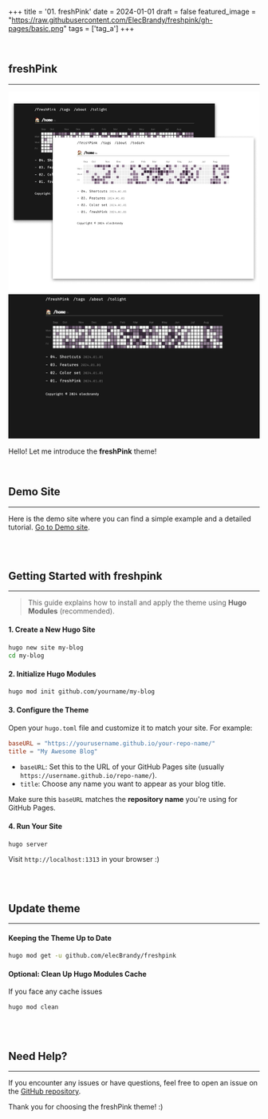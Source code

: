 +++
title = '01. freshPink'
date = 2024-01-01
draft = false
featured_image = "https://raw.githubusercontent.com/ElecBrandy/freshpink/gh-pages/basic.png"
tags = ['tag_a']
+++

<br>

## freshPink
____
![tn.png](https://raw.githubusercontent.com/ElecBrandy/freshpink/main/images/tn.png)
![screenshot.png](https://raw.githubusercontent.com/elecbrandy/freshpink/main/images/screenshot.png)

Hello! Let me introduce the **freshPink** theme!  

<br>

## Demo Site
____
Here is the demo site where you can find a simple example and a detailed tutorial.
[Go to Demo site](https://elecbrandy.github.io/freshpink/).

<br>
<br>

## Getting Started with freshpink
____

> This guide explains how to install and apply the theme using **Hugo Modules** (recommended).

#### 1. Create a New Hugo Site

```bash
hugo new site my-blog
cd my-blog
```

#### 2. Initialize Hugo Modules

```bash
hugo mod init github.com/yourname/my-blog
```

#### 3. Configure the Theme
Open your `hugo.toml` file and customize it to match your site. For example:

```toml
baseURL = "https://yourusername.github.io/your-repo-name/"
title = "My Awesome Blog"
```

- `baseURL`: Set this to the URL of your GitHub Pages site (usually `https://username.github.io/repo-name/`).
- `title`: Choose any name you want to appear as your blog title.

Make sure this `baseURL` matches the **repository name** you're using for GitHub Pages.

#### 4. Run Your Site

```bash
hugo server
```
Visit `http://localhost:1313` in your browser :)

<br>
<br>

## Update theme
____

#### Keeping the Theme Up to Date

```bash
hugo mod get -u github.com/elecBrandy/freshpink
```

#### Optional: Clean Up Hugo Modules Cache

If you face any cache issues

```bash
hugo mod clean
```

<br>
<br>

## Need Help?
____

If you encounter any issues or have questions, feel free to open an issue on the [GitHub repository](https://github.com/ElecBrandy/freshpink/issues).

Thank you for choosing the freshPink theme! :)
